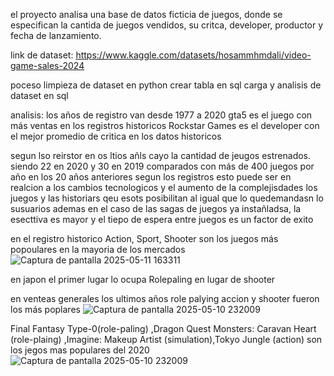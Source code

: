 el proyecto analisa una base de datos ficticia de juegos, donde se especifican la cantida de juegos vendidos, su critca, developer, productor y fecha de lanzamiento.

link de dataset: https://www.kaggle.com/datasets/hosammhmdali/video-game-sales-2024

poceso
limpieza de dataset en python
crear tabla en sql
carga y analisis de dataset en sql


analisis:
los años de registro van desde 1977 a 2020
gta5 es el juego con más ventas en los registros historicos
Rockstar Games es el developer con el mejor promedio de critica en los datos historicos

segun lso reirstor en os ltios añls cayo la cantidad de jeugos estrenados.
siendo 22 en  2020 y 30 en 2019 comparados con más de 400 juegos por año en los 20 años anteriores segun los registros
esto puede ser en realcion a los cambios tecnologicos y el aumento de la complejisdades los juegos y las historiars qeu esots posibilitan al igual que lo quedemandasn lo susuarios
ademas en el caso de las sagas de juegos ya instañladsa, la esecttiva es mayor y el tiepo de espera entre juegos es un factor de exito

en el registro historico Action, Sport, Shooter son los juegos más popoulares en la mayoria de los mercados
![Captura de pantalla 2025-05-11 163311](https://github.com/user-attachments/assets/436a3d98-b741-49d0-babe-c52971efb971)

en japon el primer lugar lo ocupa Rolepaling en lugar de shooter

en venteas generales los ultimos años role palying accion y shooter fueron los más poplares
![Captura de pantalla 2025-05-10 232009](https://github.com/user-attachments/assets/c3389909-e5e6-4666-b2c8-66ec918bc0fd)

Final Fantasy Type-0(role-paling) ,Dragon Quest Monsters: Caravan Heart (role-plaing) ,Imagine: Makeup Artist (simulation),Tokyo Jungle (action) son los jegos mas populares del 2020
![Captura de pantalla 2025-05-10 232009](https://github.com/user-attachments/assets/b722fb49-bf1d-469b-abbe-ff42808d86db)
